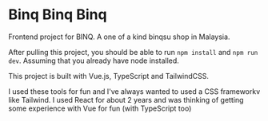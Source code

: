 # Binq Binq Binq 

Frontend project for BINQ. A one of a kind binqsu shop in Malaysia.

After pulling this project, you should be able to run `npm install` and `npm run dev`. Assuming that you already have node installed.

This project is built with Vue.js, TypeScript and TailwindCSS. 

I used these tools for fun and I've always wanted to used a CSS frameworkv like Tailwind. I used React for about 2 years and was thinking of getting some experience with Vue for fun (with TypeScript too)
